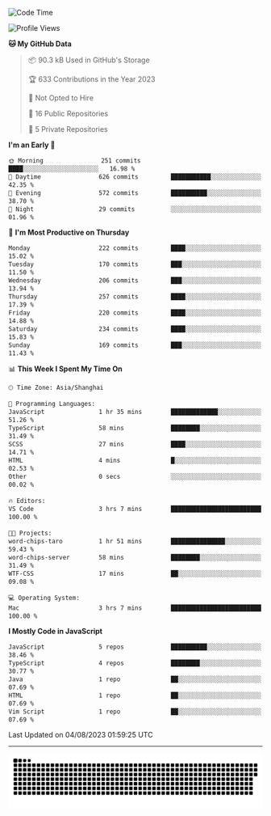 <!--
<picture>
  <source
    srcset="https://github-readme-stats.vercel.app/api?username=kevinxft&show_icons=true&theme=dark"
    media="(prefers-color-scheme: dark)"
  />
  <source
    srcset="https://github-readme-stats.vercel.app/api?username=kevinxft&show_icons=true"
    media="(prefers-color-scheme: light), (prefers-color-scheme: no-preference)"
  />
  <img src="https://github-readme-stats.vercel.app/api?username=kevinxft&show_icons=true" />
</picture>
-->

<!--START_SECTION:waka-->
![Code Time](http://img.shields.io/badge/Code%20Time-1%2C123%20hrs%2018%20mins-blue)

![Profile Views](http://img.shields.io/badge/Profile%20Views-123-blue)

**🐱 My GitHub Data** 

> 📦 90.3 kB Used in GitHub's Storage 
 > 
> 🏆 633 Contributions in the Year 2023
 > 
> 🚫 Not Opted to Hire
 > 
> 📜 16 Public Repositories 
 > 
> 🔑 5 Private Repositories 
 > 
**I'm an Early 🐤** 

```text
🌞 Morning                251 commits         ████░░░░░░░░░░░░░░░░░░░░░   16.98 % 
🌆 Daytime                626 commits         ███████████░░░░░░░░░░░░░░   42.35 % 
🌃 Evening                572 commits         ██████████░░░░░░░░░░░░░░░   38.70 % 
🌙 Night                  29 commits          ░░░░░░░░░░░░░░░░░░░░░░░░░   01.96 % 
```
📅 **I'm Most Productive on Thursday** 

```text
Monday                   222 commits         ████░░░░░░░░░░░░░░░░░░░░░   15.02 % 
Tuesday                  170 commits         ███░░░░░░░░░░░░░░░░░░░░░░   11.50 % 
Wednesday                206 commits         ███░░░░░░░░░░░░░░░░░░░░░░   13.94 % 
Thursday                 257 commits         ████░░░░░░░░░░░░░░░░░░░░░   17.39 % 
Friday                   220 commits         ████░░░░░░░░░░░░░░░░░░░░░   14.88 % 
Saturday                 234 commits         ████░░░░░░░░░░░░░░░░░░░░░   15.83 % 
Sunday                   169 commits         ███░░░░░░░░░░░░░░░░░░░░░░   11.43 % 
```


📊 **This Week I Spent My Time On** 

```text
🕑︎ Time Zone: Asia/Shanghai

💬 Programming Languages: 
JavaScript               1 hr 35 mins        █████████████░░░░░░░░░░░░   51.26 % 
TypeScript               58 mins             ████████░░░░░░░░░░░░░░░░░   31.49 % 
SCSS                     27 mins             ████░░░░░░░░░░░░░░░░░░░░░   14.71 % 
HTML                     4 mins              █░░░░░░░░░░░░░░░░░░░░░░░░   02.53 % 
Other                    0 secs              ░░░░░░░░░░░░░░░░░░░░░░░░░   00.02 % 

🔥 Editors: 
VS Code                  3 hrs 7 mins        █████████████████████████   100.00 % 

🐱‍💻 Projects: 
word-chips-taro          1 hr 51 mins        ███████████████░░░░░░░░░░   59.43 % 
word-chips-server        58 mins             ████████░░░░░░░░░░░░░░░░░   31.49 % 
WTF-CSS                  17 mins             ██░░░░░░░░░░░░░░░░░░░░░░░   09.08 % 

💻 Operating System: 
Mac                      3 hrs 7 mins        █████████████████████████   100.00 % 
```

**I Mostly Code in JavaScript** 

```text
JavaScript               5 repos             ██████████░░░░░░░░░░░░░░░   38.46 % 
TypeScript               4 repos             ████████░░░░░░░░░░░░░░░░░   30.77 % 
Java                     1 repo              ██░░░░░░░░░░░░░░░░░░░░░░░   07.69 % 
HTML                     1 repo              ██░░░░░░░░░░░░░░░░░░░░░░░   07.69 % 
Vim Script               1 repo              ██░░░░░░░░░░░░░░░░░░░░░░░   07.69 % 
```




 Last Updated on 04/08/2023 01:59:25 UTC
<!--END_SECTION:waka-->

---

<picture>
  <source media="(prefers-color-scheme: dark)" srcset="https://raw.githubusercontent.com/kevinxft/kevinxft/output/github-contribution-grid-snake-dark.svg">
  <source media="(prefers-color-scheme: light)" srcset="https://raw.githubusercontent.com/kevinxft/kevinxft/output/github-contribution-grid-snake.svg">
  <img alt="github contribution grid snake animation" src="https://raw.githubusercontent.com/kevinxft/kevinxft/output/github-contribution-grid-snake.svg">
</picture>
